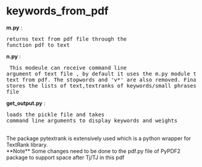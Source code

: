 # keywords_from_pdf

**m.py**           : <pre>returns text from pdf file through the function pdf_to_text</pre> 

**n.py**           : <pre> This modeule can receive command line argument of text file ,
                     by default it uses the m.py module to extract text from pdf.
                     The stopwords and 'v*' are also removed. 
                     Finally,It stores the lists of text,textranks of keywords/small phrases in a pickle file</pre>

**get_output.py**  : <pre>loads the pickle file and takes command line arguments to display keywords and weights</pre>

<br/>
The package pytextrank is extensively used which is a python wrapper for TextRank library.
<br/>
**Note** Some changes need to be done to the pdf.py file of PyPDF2 package to support space after Tj/TJ in this pdf 
